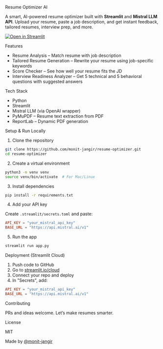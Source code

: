 Resume Optimizer AI

A smart, AI-powered resume optimizer built with **Streamlit** and **Mistral LLM API**. Upload your resume, paste a job description, and get instant feedback, tailored resumes, interview prep, and more.

[![Open in Streamlit](https://static.streamlit.io/badges/streamlit_badge_black_white.svg)](https://https://monitresume-optimizer.streamlit.app)

Features

- Resume Analysis – Match resume with job description  
- Tailored Resume Generation – Rewrite your resume using job-specific keywords  
- Score Checker – See how well your resume fits the JD  
- Interview Readiness Analyzer – Get 5 technical and 5 behavioral questions with suggested answers


Tech Stack

- Python
- Streamlit
- Mistral LLM (via OpenAI wrapper)
- PyMuPDF – Resume text extraction from PDF
- ReportLab – Dynamic PDF generation



Setup & Run Locally

1. Clone the repository

```bash
git clone https://github.com/monit-jangir/resume-optimizer.git
cd resume-optimizer
````

2. Create a virtual environment

```bash
python3 -m venv venv
source venv/bin/activate  # For Mac/Linux
```

3. Install dependencies

```bash
pip install -r requirements.txt
```

4. Add your API key

Create `.streamlit/secrets.toml` and paste:

```toml
API_KEY = "your_mistral_api_key"
BASE_URL = "https://api.mistral.ai/v1"
```

5. Run the app

```bash
streamlit run app.py
```



Deployment (Streamlit Cloud)

1. Push code to GitHub
2. Go to [streamlit.io/cloud](https://streamlit.io/cloud)
3. Connect your repo and deploy
4. In "Secrets", add:

```toml
API_KEY = "your_mistral_api_key"
BASE_URL = "https://api.mistral.ai/v1"
```

Contributing

PRs and ideas welcome. Let’s make resumes smarter.



License

MIT



Made by [@monit-jangir](https://github.com/monit-jangir)


